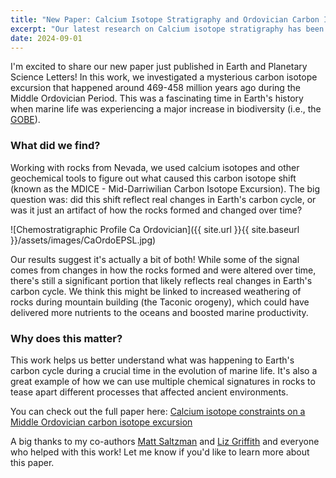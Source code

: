 ```yaml
---
title: "New Paper: Calcium Isotope Stratigraphy and Ordovician Carbon Isotope Shift"
excerpt: "Our latest research on Calcium isotope stratigraphy has been published"
date: 2024-09-01
---
```

I'm excited to share our new paper just published in Earth and Planetary Science Letters! In this work, we investigated a mysterious carbon isotope excursion that happened around 469-458 million years ago during the Middle Ordovician Period. This was a fascinating time in Earth's history when marine life was experiencing a major increase in biodiversity (i.e., the [GOBE](https://en.wikipedia.org/wiki/Great_Ordovician_Biodiversification_Event)).

### What did we find?

Working with rocks from Nevada, we used calcium isotopes and other geochemical tools to figure out what caused this carbon isotope shift (known as the MDICE - Mid-Darriwilian Carbon Isotope Excursion). The big question was: did this shift reflect real changes in Earth's carbon cycle, or was it just an artifact of how the rocks formed and changed over time?


![Chemostratigraphic Profile Ca Ordovician]({{ site.url }}{{ site.baseurl }}/assets/images/CaOrdoEPSL.jpg)

Our results suggest it's actually a bit of both! While some of the signal comes from changes in how the rocks formed and were altered over time, there's still a significant portion that likely reflects real changes in Earth's carbon cycle. We think this might be linked to increased weathering of rocks during mountain building (the Taconic orogeny), which could have delivered more nutrients to the oceans and boosted marine productivity.

### Why does this matter?

This work helps us better understand what was happening to Earth's carbon cycle during a crucial time in the evolution of marine life. It's also a great example of how we can use multiple chemical signatures in rocks to tease apart different processes that affected ancient environments.

You can check out the full paper here: [Calcium isotope constraints on a Middle Ordovician carbon isotope excursion](https://doi.org/10.1016/j.epsl.2024.118805)

A big thanks to my co-authors [Matt Saltzman](https://earthsciences.osu.edu/people/saltzman.11) and [Liz Griffith](https://earthsciences.osu.edu/people/griffith.906) and everyone who helped with this work! Let me know if you'd like to learn more about this paper.